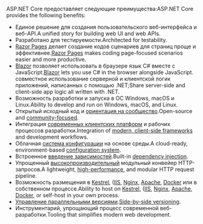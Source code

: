 <span data-ttu-id="62bd7-101">ASP.NET Core предоставляет следующие преимущества:</span><span class="sxs-lookup"><span data-stu-id="62bd7-101">ASP.NET Core provides the following benefits:</span></span>

* <span data-ttu-id="62bd7-102">Единое решение для создания пользовательского веб-интерфейса и веб-API.</span><span class="sxs-lookup"><span data-stu-id="62bd7-102">A unified story for building web UI and web APIs.</span></span>
* <span data-ttu-id="62bd7-103">Разработано для тестируемости.</span><span class="sxs-lookup"><span data-stu-id="62bd7-103">Architected for testability.</span></span>
* <span data-ttu-id="62bd7-104">[Razor Pages](xref:razor-pages/index) делает создание кодов сценариев для страниц проще и эффективнее.</span><span class="sxs-lookup"><span data-stu-id="62bd7-104">[Razor Pages](xref:razor-pages/index) makes coding page-focused scenarios easier and more productive.</span></span>
* <span data-ttu-id="62bd7-105">[Blazor](xref:blazor/index) позволяет использовать в браузере язык C# вместе с JavaScript.</span><span class="sxs-lookup"><span data-stu-id="62bd7-105">[Blazor](xref:blazor/index) lets you use C# in the browser alongside JavaScript.</span></span> <span data-ttu-id="62bd7-106">совместное использование серверной и клиентской логик приложений, написанных с помощью .NET;</span><span class="sxs-lookup"><span data-stu-id="62bd7-106">Share server-side and client-side app logic all written with .NET.</span></span>
* <span data-ttu-id="62bd7-107">Возможность разработки и запуска в ОС Windows, macOS и Linux.</span><span class="sxs-lookup"><span data-stu-id="62bd7-107">Ability to develop and run on Windows, macOS, and Linux.</span></span>
* <span data-ttu-id="62bd7-108">Открытый исходный код и [ориентация на сообщество](https://live.asp.net/).</span><span class="sxs-lookup"><span data-stu-id="62bd7-108">Open-source and [community-focused](https://live.asp.net/).</span></span>
* <span data-ttu-id="62bd7-109">Интеграция [современных клиентских платформ](xref:blazor/index) и рабочих процессов разработки.</span><span class="sxs-lookup"><span data-stu-id="62bd7-109">Integration of [modern, client-side frameworks](xref:blazor/index) and development workflows.</span></span>
* <span data-ttu-id="62bd7-110">Облачная [система конфигурации](xref:fundamentals/configuration/index) на основе среды.</span><span class="sxs-lookup"><span data-stu-id="62bd7-110">A cloud-ready, environment-based [configuration system](xref:fundamentals/configuration/index).</span></span>
* <span data-ttu-id="62bd7-111">Встроенное [введение зависимостей](xref:fundamentals/dependency-injection).</span><span class="sxs-lookup"><span data-stu-id="62bd7-111">Built-in [dependency injection](xref:fundamentals/dependency-injection).</span></span>
* <span data-ttu-id="62bd7-112">Упрощенный [высокопроизводительный](https://github.com/aspnet/benchmarks) модульный конвейер HTTP-запросов.</span><span class="sxs-lookup"><span data-stu-id="62bd7-112">A lightweight, [high-performance](https://github.com/aspnet/benchmarks), and modular HTTP request pipeline.</span></span>
* <span data-ttu-id="62bd7-113">Возможность размещения в [Kestrel](xref:fundamentals/servers/kestrel), ([IIS](xref:host-and-deploy/iis/index), [Nginx](xref:host-and-deploy/linux-nginx), [Apache](xref:host-and-deploy/linux-apache), [Docker](xref:host-and-deploy/docker/index) или в собственном процессе.</span><span class="sxs-lookup"><span data-stu-id="62bd7-113">Ability to host on [Kestrel](xref:fundamentals/servers/kestrel), ([IIS](xref:host-and-deploy/iis/index), [Nginx](xref:host-and-deploy/linux-nginx), [Apache](xref:host-and-deploy/linux-apache), [Docker](xref:host-and-deploy/docker/index), or self-host in your own process.</span></span>
* <span data-ttu-id="62bd7-114">[Управление параллельными версиями](/dotnet/standard/choosing-core-framework-server#a-need-for-side-by-side-of-net-versions-per-application-level).</span><span class="sxs-lookup"><span data-stu-id="62bd7-114">[Side-by-side versioning](/dotnet/standard/choosing-core-framework-server#a-need-for-side-by-side-of-net-versions-per-application-level).</span></span>
* <span data-ttu-id="62bd7-115">Инструментарий, упрощающий процесс современной веб-разработки.</span><span class="sxs-lookup"><span data-stu-id="62bd7-115">Tooling that simplifies modern web development.</span></span>
